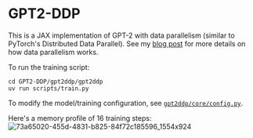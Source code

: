 # GPT2-DDP

This is a JAX implementation of GPT-2 with data parallelism (similar to PyTorch's Distributed Data Parallel). See my [blog post](https://thebatmanofbutler.substack.com/) for more details on how data parallelism works.

To run the training script:
```
cd GPT2-DDP/gpt2ddp/gpt2ddp
uv run scripts/train.py
```

To modify the model/training configuration, see [`gpt2ddp/core/config.py`](gpt2ddp/core/config.py).

Here's a memory profile of 16 training steps:
![73a65020-455d-4831-b825-84f72c185596_1554x924](https://github.com/user-attachments/assets/26d9d2b7-0d0e-4ca0-aed3-1074286cf367)

